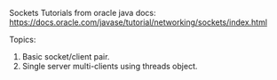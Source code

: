 Sockets Tutorials from oracle java docs: https://docs.oracle.com/javase/tutorial/networking/sockets/index.html

Topics:
  1. Basic socket/client pair.
  2. Single server multi-clients using threads object.
